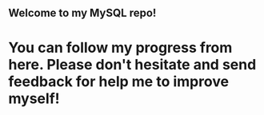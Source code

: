 ## Welcome to my MySQL repo! 
# You can follow my progress from here. Please don't hesitate and send feedback for help me to improve myself! 